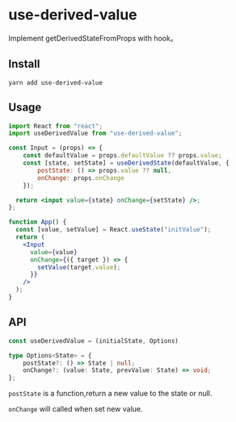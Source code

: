 # use-derived-value

Implement getDerivedStateFromProps with hook。

## Install

```shell
yarn add use-derived-value
```

## Usage

```jsx
import React from "react";
import useDerivedValue from "use-derived-value";

const Input = (props) => {
    const defaultValue = props.defaultValue ?? props.value;
    const [state, setState] = useDerivedState(defaultValue, {
        postState: () => props.value ?? null,
        onChange: props.onChange
    });

  return <input value={state} onChange={setState} />;
};

function App() {
  const [value, setValue] = React.useState("initValue");
  return (
    <Input
      value={value}
      onChange={({ target }) => {
        setValue(target.value);
      }}
    />
  );
}
```

## API

```typescript
const useDerivedValue = (initialState, Options)

type Options<State> = {
    postState?: () => State | null;
    onChange?: (value: State, prevValue: State) => void;
};
```

`postState` is a function,return a new value to the state or null.

`onChange` will called when set new value.
